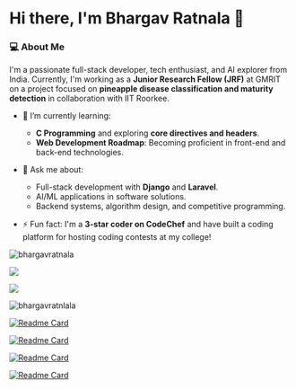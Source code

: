 # Hi there, I'm Bhargav Ratnala 👋

### 💻 About Me

I'm a passionate full-stack developer, tech enthusiast, and AI explorer from India. Currently, I'm working as a **Junior Research Fellow (JRF)** at GMRIT on a project focused on **pineapple disease classification and maturity detection** in collaboration with IIT Roorkee.


- 🌱 I’m currently learning:
  - **C Programming** and exploring **core directives and headers**.
  - **Web Development Roadmap**: Becoming proficient in front-end and back-end technologies.

- 💬 Ask me about:
  - Full-stack development with **Django** and **Laravel**.
  - AI/ML applications in software solutions.
  - Backend systems, algorithm design, and competitive programming.

- ⚡ Fun fact: I'm a **3-star coder on CodeChef** and have built a coding platform for hosting coding contests at my college!

<p align="left"> <img src="https://komarev.com/ghpvc/?username=bhargavratnala&label=Profile%20views&color=0e75b6&style=flat" alt="bhargavratnala" /> </p>

<p>
<picture>
  <source
    srcset="https://github-readme-stats.vercel.app/api/top-langs/?username=bhargavratnala&layout=compact&langs_count=6&theme=transparent&hide_border=true"
    media="(prefers-color-scheme: dark)"
  />
  <source
    srcset="https://github-readme-stats.vercel.app/api/top-langs/?username=bhargavratnala&layout=compact&langs_count=6&hide_border=true"
    media="(prefers-color-scheme: light), (prefers-color-scheme: no-preference)"
  />
  <img src="https://github-readme-stats.vercel.app/api?username=bhargavratnala&show_icons=true" />
</picture>
</p>

<p>
<picture>
  <source
    srcset="https://github-readme-stats.vercel.app/api?username=bhargavratnala&show_icons=true&theme=transparent&hide_border=true"
    media="(prefers-color-scheme: dark)"
  />
  <source
    srcset="https://github-readme-stats.vercel.app/api?username=bhargavratnala&show_icons=true&hide_border=true"
    media="(prefers-color-scheme: light), (prefers-color-scheme: no-preference)"
  />
  <img src="https://github-readme-stats.vercel.app/api?username=bhargavratnala&show_icons=true" />
</picture>
</p>

<p>
<picture>
  <source
    srcset="https://github-readme-streak-stats.herokuapp.com/?user=bhargavratnala&show_icons=true&theme=transparent"
    media="(prefers-color-scheme: dark)"
  />
  <source
    srcset="https://github-readme-streak-stats.herokuapp.com/?user=bhargavratnala&show_icons=true&"
    media="(prefers-color-scheme: light), (prefers-color-scheme: no-preference)"
  />
  <img align="center" src="https://github-readme-streak-stats.herokuapp.com/?user=bhargavratnala" alt="bhargavratnlala" />
</picture>
</p>

<picture>
  <source
    srcset="https://github-readme-stats.vercel.app/api/pin/?username=bhargavratnala&repo=codespace&theme=transparent"
    media="(prefers-color-scheme: dark)"
  />
  <source
    srcset="https://github-readme-stats.vercel.app/api/pin/?username=bhargavratnala&repo=codespace"
    media="(prefers-color-scheme: dark)"
  />

[![Readme Card](https://github-readme-stats.vercel.app/api/pin/?username=bhargavratnala&repo=codespace&theme=transparent)](https://github.com/bhargavratnala/codespace)

</picture>

<picture>
  <source
    srcset="https://github-readme-stats.vercel.app/api/pin/?username=bhargavratnala&repo=bhargavratnala.github.io&theme=transparent"
    media="(prefers-color-scheme: dark)"
  />
  <source
    srcset="https://github-readme-stats.vercel.app/api/pin/?username=bhargavratnala&repo=bhargavratnala.github.io"
    media="(prefers-color-scheme: dark)"
  />

[![Readme Card](https://github-readme-stats.vercel.app/api/pin/?username=bhargavratnala&repo=bhargavratnala.github.io&theme=transparent)](https://github.com/bhargavratnala/codespace)

</picture>

<picture>
  <source
    srcset="https://github-readme-stats.vercel.app/api/pin/?username=bhargavratnala&repo=prims-algorithm&theme=transparent"
    media="(prefers-color-scheme: dark)"
  />
  <source
    srcset="https://github-readme-stats.vercel.app/api/pin/?username=bhargavratnala&repo=prims-algorithm"
    media="(prefers-color-scheme: dark)"
  />

[![Readme Card](https://github-readme-stats.vercel.app/api/pin/?username=bhargavratnala&repo=prims-algorithm&theme=transparent)](https://github.com/bhargavratnala/codespace)

</picture>

<picture>
  <source
    srcset="https://github-readme-stats.vercel.app/api/pin/?username=bhargavratnala&repo=TOCmodelDemo&theme=transparent"
    media="(prefers-color-scheme: dark)"
  />
  <source
    srcset="https://github-readme-stats.vercel.app/api/pin/?username=bhargavratnala&repo=TOCmodelDemo"
    media="(prefers-color-scheme: dark)"
  />

[![Readme Card](https://github-readme-stats.vercel.app/api/pin/?username=bhargavratnala&repo=TOCmodelDemo&theme=transparent)](https://github.com/bhargavratnala/codespace)

</picture>